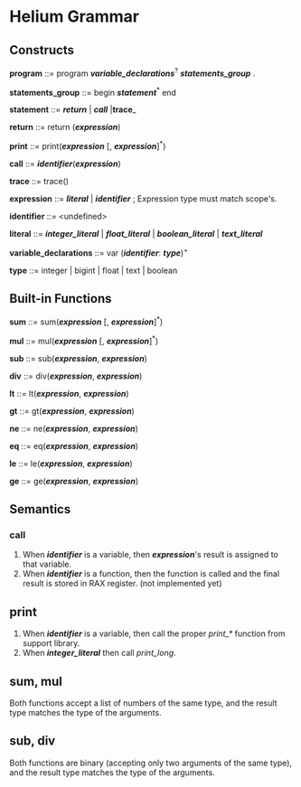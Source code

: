 # Helium Grammar #
## Constructs ##

**program** ::= program _**variable_declarations**_<sup>?</sup> _**statements_group**_ .

**statements_group** ::= begin _**statement**_<sup>*</sup> end

**statement** ::= _**return**_ | _**call**_ |**trace**_

**return** ::= return (_**expression**_)

**print** ::= print(_**expression**_ [, _**expression**_]<sup>*</sup>)

**call** ::= _**identifier**_(_**expression**_)

**trace** ::= trace()

**expression** ::= _**literal**_ | _**identifier**_ ; Expression type must match scope's.

**identifier** ::= &lt;undefined&gt;

**literal** ::= _**integer_literal**_ | _**float_literal**_ | _**boolean_literal**_ | _**text_literal**_

**variable_declarations** ::= var (_**identifier**_: _**type**_)<sup>+</sup>

**type** ::= integer | bigint | float | text | boolean

## Built-in Functions ##

**sum** ::= sum(_**expression**_ [, _**expression**_]<sup>*</sup>)

**mul** ::= mul(_**expression**_ [, _**expression**_]<sup>*</sup>)

**sub** ::= sub(_**expression**_, _**expression**_)

**div** ::= div(_**expression**_, _**expression**_)

**lt** ::= lt(_**expression**_, _**expression**_)

**gt** ::= gt(_**expression**_, _**expression**_)

**ne** ::= ne(_**expression**_, _**expression**_)

**eq** ::= eq(_**expression**_, _**expression**_)

**le** ::= le(_**expression**_, _**expression**_)

**ge** ::= ge(_**expression**_, _**expression**_)

## Semantics ##

### call ###

1. When _**identifier**_ is a variable, then _**expression**_'s result is assigned to that variable.
2. When _**identifier**_ is a function, then the function is called and the final result is stored in RAX register. (not implemented yet)

## print ##

1. When _**identifier**_ is a variable, then call the proper _print\_*_ function from support library.
2. When _**integer_literal**_ then call  _print\_long_.

## sum, mul ##

Both functions accept a list of numbers of the same type, and the result type matches the type of the arguments.

## sub, div ##

Both functions are binary (accepting only two arguments of the same type), and the result type matches the type of the arguments.